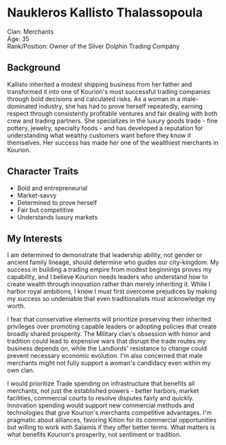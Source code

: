 # Naukleros Kallisto Thalassopoula

Clan: Merchants  
Age: 35  
Rank/Position: Owner of the Silver Dolphin Trading Company  

## Background

Kallisto inherited a modest shipping business from her father and transformed it into one of Kourion's most successful trading companies through bold decisions and calculated risks. As a woman in a male-dominated industry, she has had to prove herself repeatedly, earning respect through consistently profitable ventures and fair dealing with both crew and trading partners. She specializes in the luxury goods trade - fine pottery, jewelry, specialty foods - and has developed a reputation for understanding what wealthy customers want before they know it themselves. Her success has made her one of the wealthiest merchants in Kourion.

## Character Traits

- Bold and entrepreneurial
- Market-savvy
- Determined to prove herself
- Fair but competitive
- Understands luxury markets

## My Interests

I am determined to demonstrate that leadership ability, not gender or ancient family lineage, should determine who guides our city-kingdom. My success in building a trading empire from modest beginnings proves my capability, and I believe Kourion needs leaders who understand how to create wealth through innovation rather than merely inheriting it. While I harbor royal ambitions, I know I must first overcome prejudices by making my success so undeniable that even traditionalists must acknowledge my worth.

I fear that conservative elements will prioritize preserving their inherited privileges over promoting capable leaders or adopting policies that create broadly shared prosperity. The Military clan's obsession with honor and tradition could lead to expensive wars that disrupt the trade routes my business depends on, while the Landlords' resistance to change could prevent necessary economic evolution. I'm also concerned that male merchants might not fully support a woman's candidacy even within my own clan.

I would prioritize Trade spending on infrastructure that benefits all merchants, not just the established powers - better harbors, market facilities, commercial courts to resolve disputes fairly and quickly. Innovation spending would support new commercial methods and technologies that give Kourion's merchants competitive advantages. I'm pragmatic about alliances, favoring Kition for its commercial opportunities but willing to work with Salamis if they offer better terms. What matters is what benefits Kourion's prosperity, not sentiment or tradition.


